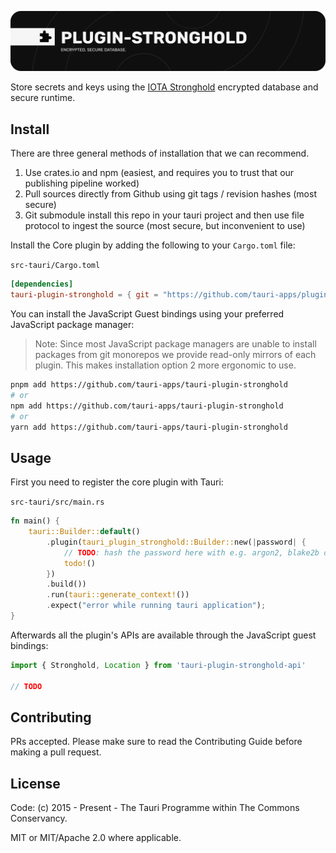 ![plugin-stronghold](banner.png)

Store secrets and keys using the [IOTA Stronghold](https://github.com/iotaledger/stronghold.rs) encrypted database and secure runtime.

## Install

There are three general methods of installation that we can recommend.

1. Use crates.io and npm (easiest, and requires you to trust that our publishing pipeline worked)
2. Pull sources directly from Github using git tags / revision hashes (most secure)
3. Git submodule install this repo in your tauri project and then use file protocol to ingest the source (most secure, but inconvenient to use)

Install the Core plugin by adding the following to your `Cargo.toml` file:

`src-tauri/Cargo.toml`
```toml
[dependencies]
tauri-plugin-stronghold = { git = "https://github.com/tauri-apps/plugins-workspace", branch = "dev" }
```

You can install the JavaScript Guest bindings using your preferred JavaScript package manager:

> Note: Since most JavaScript package managers are unable to install packages from git monorepos we provide read-only mirrors of each plugin. This makes installation option 2 more ergonomic to use.

```sh
pnpm add https://github.com/tauri-apps/tauri-plugin-stronghold
# or
npm add https://github.com/tauri-apps/tauri-plugin-stronghold
# or 
yarn add https://github.com/tauri-apps/tauri-plugin-stronghold
```

## Usage

First you need to register the core plugin with Tauri:

`src-tauri/src/main.rs`
```rust
fn main() {
    tauri::Builder::default()
        .plugin(tauri_plugin_stronghold::Builder::new(|password| {
            // TODO: hash the password here with e.g. argon2, blake2b or any other secure algorithm
            todo!()
        })
        .build())
        .run(tauri::generate_context!())
        .expect("error while running tauri application");
}
```

Afterwards all the plugin's APIs are available through the JavaScript guest bindings:

```javascript
import { Stronghold, Location } from 'tauri-plugin-stronghold-api'

// TODO
```

## Contributing

PRs accepted. Please make sure to read the Contributing Guide before making a pull request.

## License

Code: (c) 2015 - Present - The Tauri Programme within The Commons Conservancy.

MIT or MIT/Apache 2.0 where applicable.


